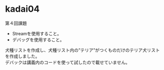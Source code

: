 # kadai04
第４回課題  
- Streamを使用すること。  
- デバッグを使用すること。

犬種リストを作成し、犬種リスト内の”テリア”がつくものだけのテリア犬リストを作成しました。  
デバックは講義内のコードを使って試したので載せていません。
